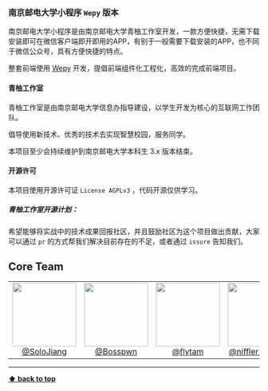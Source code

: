 ### 南京邮电大学小程序 `Wepy` 版本

南京邮电大学小程序是由南京邮电大学青柚工作室开发，一款方便快捷，无需下载安装即可在微信客户端即开即用的APP，有别于一般需要下载安装的APP，也不同于微信公众号，具有方便快捷的特点。

整套前端使用 [Wepy](https://github.com/tencent/wepy) 开发，提倡前端组件化工程化，高效的完成前端项目。

#### 青柚工作室

青柚工作室是由南京邮电大学信息办指导建设，以学生开发为核心的互联网工作团队。

倡导使用新技术、优秀的技术去实现智慧校园，服务同学。

本项目至少会持续维护到南京邮电大学本科生 3.x 版本结束。

#### 开源许可
本项目使用开源许可证 `License AGPLv3` ，代码开源仅供学习。

##### 青柚工作室开源计划：
希望能够将实战中的技术成果回报社区，并且鼓励社区为这个项目做出贡献，大家可以通过 `pr` 的方式帮我们解决目前存在的不足，或者通过 `issure` 告知我们。

## Core Team

<table>
  <tbody>
    <tr>
      <td align="center" valign="top">
        <img width="128" height="128" src="https://github.com/solojiang.png?s=128">
        <br>
        <a href="https://github.com/solojiang">@SoloJiang</a>
      </td>
      <td align="center" valign="top">
        <img width="128" height="128" src="https://github.com/Bosspwn.png?s=128">
        <br>
        <a href="https://github.com/Bosspwn">@Bosspwn</a>
      </td>
      <td align="center" valign="top">
        <img width="128" height="128" src="https://github.com/flytam.png?s=128">
        <br>
        <a href="https://github.com/flytam">@flytam</a>
      </td>
      <td align="center" valign="top">
        <img width="128" height="128" src="https://github.com/niffler-bkkkkk.png?s=128">
        <br>
        <a href="https://github.com/niffler-bkkkkk">@niffler-bkkkkk</a>
      </td>
      <td align="center" valign="top">
        <img width="128" height="128" src="https://github.com/UZIhuhuhu.png?s=128">
        <br>
        <a href="https://github.com/UZIhuhuhu">@UZIhuhuhu</a>
      </td>
     </tr>
  </tbody>
</table>

---
**[⬆ back to top](#top)**
